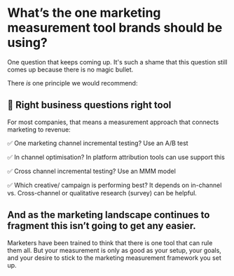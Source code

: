 # **What’s the one marketing measurement tool brands should be using?** 

One question that keeps coming up. It's such a shame that this question still comes up because there is no magic bullet.

There *is* one principle we would recommend:

## 🎯 Right business questions right tool

For most companies, that means a measurement approach that connects marketing to revenue:

✅ One marketing channel incremental testing? Use an A/B test

✅ In channel optimisation? In platform attribution tools can use support this

✅ Cross channel incremental testing? Use an MMM model

✅ Which creative/ campaign is performing best? It depends on in-channel vs. Cross-channel or qualitative research (survey) can be helpful. 

## And as the marketing landscape continues to fragment this isn’t going to get any easier. 

Marketers have been trained to think that there is one tool that can rule them all. But your measurement is only as good as your setup, your goals, and your desire to stick to the marketing measurement framework you set up.  
